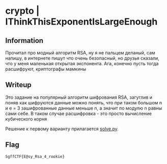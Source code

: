 # crypto | IThinkThisExponentIsLargeEnough

## Information

Прочитал про модный алгоритм RSA, ну я не пальцем деланый, сам напишу, в интернете пишут что очень безопасный, но друзья сказали, что у меня маленькая открытая экспонента. Ага, конечно пусть тогда расшифруют, криптографы мамкины

## Writeup

Это задание на популярный алгоритм шифрования RSA, загуглив и поняв как шифруются данные можно понять, что при таком большом n и e = 3 зашифрованные данные меньше n, а значит по модулю n равны сами себе. В таком случае расшифровка - это просто вычисление кубического корня

Решение к первому варианту прилагается [solve.py](solve.py).

## Flag

`SgffCTF{E@sy_Rsa_4_rookie}`
